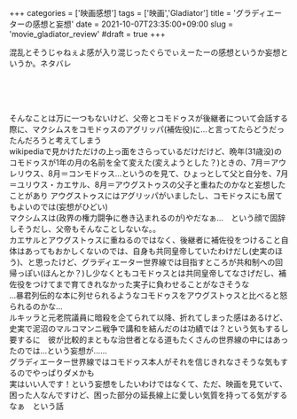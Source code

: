 +++
categories = ['映画感想']
tags = ['映画','Gladiator']
title = 'グラディエーターの感想と妄想'
date = 2021-10-07T23:35:00+09:00
slug = 'movie_gladiator_review'
#draft = true
+++

混乱とそうじゃねぇよ感が入り混じったぐらでぃえーたーの感想というか妄想というか。ネタバレ
<!--more-->
<br>
<br>
<br>

そんなことは万に一つもないけど、父帝とコモドゥスが後継者について会話する際に、マクシムスをコモドゥスのアグリッパ(補佐役)に…と言ってたらどうだったんだろうと考えてしまう
<br>
wikipediaで見かけただけの上っ面をさらっているだけだけど、晩年(31歳没)のコモドゥスが1年の月の名前を全て変えた(変えようとした？)ときの、7月＝アウレリウス、8月＝コンモドゥス…というのを見て、ひょっとして父と自分を、7月＝ユリウス・カエサル、8月＝アウグストゥスの父子と重ねたのかなと妄想したことがあり
アウグストゥスにはアグリッパがいましたし、コモドゥスにも居てもよいのでは(妄想がひどい)
<br>
マクシムスは(政界の権力闘争に巻き込まれるのが)やだなぁ…　という顔で固辞しそうだし、父帝もそんなことしないな。。
<br>
カエサルとアウグストゥスに重ねるのではなく、後継者に補佐役をつけること自体はあってもおかしくないのでは、自身も共同皇帝していたわけだし(史実のほう)、と思ったけど、グラディエーター世界線では目指すところが共和制への回帰っぽい(ほんとか？)し少なくともコモドゥスとは共同皇帝してなさげだし、補佐役をつけてまで育てきれなかった実子に負わせることがなさそうな
<br>
…暴君列伝的な本に列せられるようなコモドゥスをアウグストゥスと比べると怒られるのかな…
<br>
ルキッラと元老院議員に暗殺を企てられて以降、折れてしまった感はあるけど、史実で泥沼のマルコマンニ戦争で講和を結んだのは功績では？という気もするし　要するに　彼が比較的まともな治世者となる道もたくさんの世界線の中にはあったのでは…という妄想が……
<br>
グラディエーター世界線ではコモドゥス本人がそれを信じきれなさそうな気もするのでやっぱりダメかも
<br>
実はいい人です！という妄想をしたいわけではなくて、ただ、映画を見ていて、困った人なんですけど、困った部分の延長線上に愛しい気質を持ってる気がするなぁ　という話
<br>